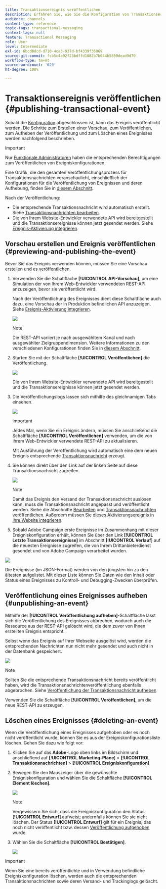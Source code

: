```yaml
---
title: Transaktionsereignis veröffentlichen
description: Erfahren Sie, wie Sie die Konfiguration von Transaktionsereignissen in der Vorschau anzeigen, veröffentlichen, deren Veröffentlichung aufheben und sie löschen.
audience: channels
content-type: reference
topic-tags: transactional-messaging
context-tags: null
feature: Transactional Messaging
role: User
level: Intermediate
exl-id: 6bcd8dcd-d710-4ca3-937d-bf4339f36069
source-git-commit: fcb5c4a92f23bdffd1082b7b044b5859dead9d70
workflow-type: tm+mt
source-wordcount: '629'
ht-degree: 100%

---
```


# Transaktionsereignis veröffentlichen {#publishing-transactional-event}

Sobald die [Konfiguration](../../channels/using/configuring-transactional-event.md) abgeschlossen ist, kann das Ereignis veröffentlicht werden. Die Schritte zum Erstellen einer Vorschau, zum Veröffentlichen, zum Aufheben der Veröffentlichung und zum Löschen eines Ereignisses werden nachfolgend beschrieben.

>[!IMPORTANT]
>
>Nur [Funktionale Administratoren](../../administration/using/users-management.md#functional-administrators) <!--being part of the **[!UICONTROL All]** [organizational unit](../../administration/using/organizational-units.md) -->haben die entsprechenden Berechtigungen zum Veröffentlichen von Ereigniskonfigurationen.

Eine Grafik, die den gesamten Veröffentlichungsprozess für Transaktionsnachrichten veranschaulicht, einschließlich der Konfigurationen für die Veröffentlichung von Ereignissen und deren Aufhebung, finden Sie in [diesem Abschnitt](../../channels/using/publishing-transactional-message.md).

Nach der Veröffentlichung:
* Die entsprechende Transaktionsnachricht wird automatisch erstellt. Siehe [Transaktionsnachrichten bearbeiten](../../channels/using/editing-transactional-message.md).
* Die von Ihrem Website-Entwickler verwendete API wird bereitgestellt und die Transaktionsereignisse können jetzt gesendet werden. Siehe [Ereignis-Aktivierung integrieren](../../channels/using/getting-started-with-transactional-msg.md#integrate-event-trigger).

## Vorschau erstellen und Ereignis veröffentlichen {#previewing-and-publishing-the-event}

Bevor Sie das Ereignis verwenden können, müssen Sie eine Vorschau erstellen und es veröffentlichen.

1. Verwenden Sie die Schaltfläche **[!UICONTROL API-Vorschau]**, um eine Simulation der von Ihrem Web-Entwickler verwendeten REST-API anzuzeigen, bevor sie veröffentlicht wird.

   Nach der Veröffentlichung des Ereignisses dient diese Schaltfläche auch dazu, eine Vorschau der in Produktion befindlichen API anzuzeigen. Siehe [Ereignis-Aktivierung integrieren](../../channels/using/getting-started-with-transactional-msg.md#integrate-event-trigger).

   ![](assets/message-center_api_preview.png)

   >[!NOTE]
   >
   >Die REST-API variiert je nach ausgewähltem Kanal und nach ausgewählter Zielgruppendimension. Weitere Informationen zu den verschiedenen Konfigurationen finden Sie in [diesem Abschnitt](../../channels/using/configuring-transactional-event.md#transactional-event-specific-configurations).

1. Starten Sie mit der Schaltfläche **[!UICONTROL Veröffentlichen]** die Veröffentlichung.

   ![](assets/message-center_pub.png)

   Die von Ihrem Website-Entwickler verwendete API wird bereitgestellt und die Transaktionsereignisse können jetzt gesendet werden.

1. Die Veröffentlichungslogs lassen sich mithilfe des gleichnamigen Tabs einsehen.

   ![](assets/message-center_logs.png)

   >[!IMPORTANT]
   >
   >Jedes Mal, wenn Sie ein Ereignis ändern, müssen Sie anschließend die Schaltfläche **[!UICONTROL Veröffentlichen]** verwenden, um die von Ihrem Web-Entwickler verwendete REST-API zu aktualisieren.

   Mit Ausführung der Veröffentlichung wird automatisch eine dem neuen Ereignis entsprechende [Transaktionsnachricht](../../channels/using/editing-transactional-message.md) erzeugt.

1. Sie können direkt über den Link auf der linken Seite auf diese Transaktionsnachricht zugreifen.

   ![](assets/message-center_messagegeneration.png)

   >[!NOTE]
   >
   >Damit das Ereignis den Versand der Transaktionsnachricht auslösen kann, muss die Transaktionsnachricht angepasst und veröffentlicht werden. Siehe die Abschnitte [Bearbeiten](../../channels/using/editing-transactional-message.md) und [Transaktionsnachrichten veröffentlichen](../../channels/using/publishing-transactional-message.md). Außerdem müssen Sie [dieses Aktivierungsereignis in Ihre Website integrieren](../../channels/using/getting-started-with-transactional-msg.md#integrate-event-trigger).

1. Sobald Adobe Campaign erste Ereignisse im Zusammenhang mit dieser Ereigniskonfiguration erhält, können Sie über den Link **[!UICONTROL Letzte Transaktionsereignisse]** im Abschnitt **[!UICONTROL Verlauf]** auf die neuesten Ereignisse zugreifen, die von Ihrem Drittanbieterdienst gesendet und von Adobe Campaign verarbeitet wurden.

![](assets/message-center_latest-events.png)

Die Ereignisse (im JSON-Format) werden von den jüngsten hin zu den ältesten aufgelistet. Mit dieser Liste können Sie Daten wie den Inhalt oder Status eines Ereignisses zu Kontroll- und Debugging-Zwecken überprüfen.

## Veröffentlichung eines Ereignisses aufheben   {#unpublishing-an-event}

Mithilfe der **[!UICONTROL Veröffentlichung aufheben]**-Schaltfläche lässt sich die Veröffentlichung des Ereignisses abbrechen, wodurch auch die Ressource aus der REST-API gelöscht wird, die dem zuvor von Ihnen erstellten Ereignis entspricht.

Selbst wenn das Ereignis auf Ihrer Webseite ausgelöst wird, werden die entsprechenden Nachrichten nun nicht mehr gesendet und auch nicht in der Datenbank gespeichert.

![](assets/message-center_unpublish.png)

>[!NOTE]
>
>Sollten Sie die entsprechende Transaktionsnachricht bereits veröffentlicht haben, wird die Transaktionsnachrichtenveröffentlichung ebenfalls abgebrochen. Siehe [Veröffentlichung der Transaktionsnachricht aufheben](../../channels/using/publishing-transactional-message.md#unpublishing-a-transactional-message).

Verwenden Sie die Schaltfläche **[!UICONTROL Veröffentlichen]**, um die neue REST-API zu erzeugen.

<!--## Transactional messaging publication process {#transactional-messaging-pub-process}

The chart below illustrates the transactional messaging publication process.

![](assets/message-center_pub-process.png)

For more on publishing, pausing and unpublishing a transactional message, see [this section](../../channels/using/publishing-transactional-message.md).-->

## Löschen eines Ereignisses {#deleting-an-event}

Wenn die Veröffentlichung eines Ereignisses aufgehoben oder es noch nicht veröffentlicht wurde, können Sie es aus der Ereigniskonfigurationsliste löschen. Gehen Sie dazu wie folgt vor:

1. Klicken Sie auf das **Adobe**-Logo oben links im Bildschirm und anschließend auf **[!UICONTROL Marketing-Pläne]** > **[!UICONTROL Transaktionsnachrichten]** > **[!UICONTROL Ereigniskonfiguration]**.
1. Bewegen Sie den Mauszeiger über die gewünschte Ereigniskonfiguration und wählen Sie die Schaltfläche **[!UICONTROL Element löschen]**.

   ![](assets/message-center_delete-button.png)

   >[!NOTE]
   >
   >Vergewissern Sie sich, dass die Ereigniskonfiguration den Status **[!UICONTROL Entwurf]** aufweist; andernfalls können Sie sie nicht löschen. Der Status **[!UICONTROL Entwurf]** gilt für ein Ereignis, das noch nicht veröffentlicht bzw. dessen [Veröffentlichung aufgehoben](#unpublishing-an-event) wurde.

1. Wählen Sie die Schaltfläche **[!UICONTROL Bestätigen]**.

   ![](assets/message-center_delete-confirm.png)

>[!IMPORTANT]
>
>Wenn Sie eine bereits veröffentlichte und in Verwendung befindliche Ereigniskonfiguration löschen, werden auch die entsprechenden Transaktionsnachrichten sowie deren Versand- und Trackinglogs gelöscht.

